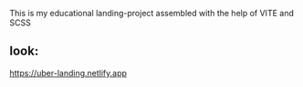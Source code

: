 This is my educational landing-project assembled with the help of VITE and SCSS

## look:

https://uber-landing.netlify.app

